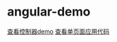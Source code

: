 # angular-demo

[查看控制器demo](https://wscats.github.io/angular-demo/view/student.html)
[查看单页面应用代码](https://github.com/Wscats/angular-demo/tree/yao_angular_route)
